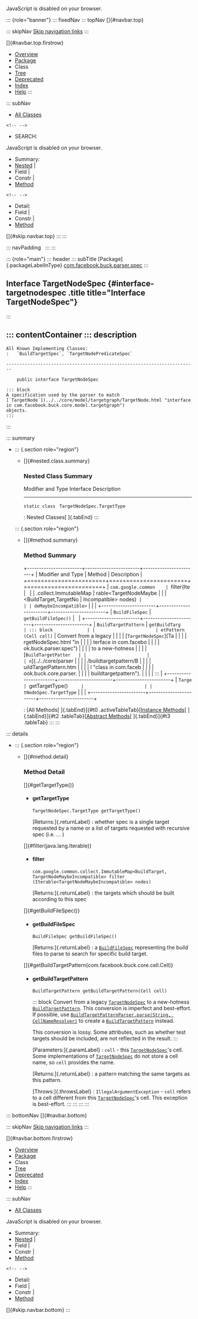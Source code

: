 <div>

JavaScript is disabled on your browser.

</div>

::: {role="banner"}
::: fixedNav
::: topNav
[]{#navbar.top}

::: skipNav
[Skip navigation links](#skip.navbar.top "Skip navigation links")
:::

[]{#navbar.top.firstrow}

-   [Overview](../../../../../index.html)
-   [Package](package-summary.html)
-   Class
-   [Tree](package-tree.html)
-   [Deprecated](../../../../../deprecated-list.html)
-   [Index](../../../../../index-all.html)
-   [Help](../../../../../help-doc.html)
:::

::: subNav
-   [All Classes](../../../../../allclasses.html)

```{=html}
<!-- -->
```
-   SEARCH:

<div>

<div>

JavaScript is disabled on your browser.

</div>

</div>

<div>

-   Summary: 
-   [Nested](#nested.class.summary) \| 
-   Field \| 
-   Constr \| 
-   [Method](#method.summary)

```{=html}
<!-- -->
```
-   Detail: 
-   Field \| 
-   Constr \| 
-   [Method](#method.detail)

</div>

[]{#skip.navbar.top}
:::
:::

::: navPadding
 
:::
:::

::: {role="main"}
::: header
::: subTitle
[Package]{.packageLabelInType} [com.facebook.buck.parser.spec](package-summary.html)
:::

## Interface TargetNodeSpec {#interface-targetnodespec .title title="Interface TargetNodeSpec"}
:::

::: contentContainer
::: description
-   

    All Known Implementing Classes:
    :   `BuildTargetSpec`, `TargetNodePredicateSpec`

    ------------------------------------------------------------------------

        public interface TargetNodeSpec

    ::: block
    A specification used by the parser to match
    [`TargetNode`](../../core/model/targetgraph/TargetNode.html "interface in com.facebook.buck.core.model.targetgraph")
    objects.
    :::
:::

::: summary
-   ::: {.section role="region"}
    -   []{#nested.class.summary}

        ### Nested Class Summary

          Modifier and Type   Interface                     Description
          ------------------- ----------------------------- -------------
          `static class `     `TargetNodeSpec.TargetType`    

          : Nested Classes[ ]{.tabEnd}
    :::

    ::: {.section role="region"}
    -   []{#method.summary}

        ### Method Summary

        +-----------------------+-----------------------+-----------------------+
        | Modifier and Type     | Method                | Description           |
        +=======================+=======================+=======================+
        | `com.google.common    | `filter​(Ite           |                       |
        | .collect.ImmutableMap | rable<TargetNodeMaybe |                       |
        | <BuildTarget,​TargetNo | Incompatible> nodes)` |                       |
        | deMaybeIncompatible>` |                       |                       |
        +-----------------------+-----------------------+-----------------------+
        | `BuildFileSpec`       | `getBuildFileSpec()`  |                       |
        +-----------------------+-----------------------+-----------------------+
        | `BuildTargetPattern`  | `getBuildTarg         | ::: block             |
        |                       | etPattern​(Cell cell)` | Convert from a legacy |
        |                       |                       | [`TargetNodeSpec`](Ta |
        |                       |                       | rgetNodeSpec.html "in |
        |                       |                       | terface in com.facebo |
        |                       |                       | ok.buck.parser.spec") |
        |                       |                       | to a new-hotness      |
        |                       |                       | [`BuildTargetPatter   |
        |                       |                       | n`](../../core/parser |
        |                       |                       | /buildtargetpattern/B |
        |                       |                       | uildTargetPattern.htm |
        |                       |                       | l "class in com.faceb |
        |                       |                       | ook.buck.core.parser. |
        |                       |                       | buildtargetpattern"). |
        |                       |                       | :::                   |
        +-----------------------+-----------------------+-----------------------+
        | `Targe                | `getTargetType()`     |                       |
        | tNodeSpec.TargetType` |                       |                       |
        +-----------------------+-----------------------+-----------------------+

        : [All Methods[ ]{.tabEnd}]{#t0 .activeTableTab}[[Instance
        Methods](javascript:show(2);)[ ]{.tabEnd}]{#t2
        .tableTab}[[Abstract
        Methods](javascript:show(4);)[ ]{.tabEnd}]{#t3 .tableTab}
    :::
:::

::: details
-   ::: {.section role="region"}
    -   []{#method.detail}

        ### Method Detail

        []{#getTargetType()}

        -   #### getTargetType

            ``` methodSignature
            TargetNodeSpec.TargetType getTargetType()
            ```

            [Returns:]{.returnLabel}
            :   whether spec is a single target requested by a name or a
                list of targets requested with recursive spec (i.e. \...
                )

        []{#filter(java.lang.Iterable)}

        -   #### filter

            ``` methodSignature
            com.google.common.collect.ImmutableMap<BuildTarget,​TargetNodeMaybeIncompatible> filter​(Iterable<TargetNodeMaybeIncompatible> nodes)
            ```

            [Returns:]{.returnLabel}
            :   the targets which should be built according to this spec

        []{#getBuildFileSpec()}

        -   #### getBuildFileSpec

            ``` methodSignature
            BuildFileSpec getBuildFileSpec()
            ```

            [Returns:]{.returnLabel}
            :   a
                [`BuildFileSpec`](BuildFileSpec.html "class in com.facebook.buck.parser.spec")
                representing the build files to parse to search for
                specific build target.

        []{#getBuildTargetPattern(com.facebook.buck.core.cell.Cell)}

        -   #### getBuildTargetPattern

            ``` methodSignature
            BuildTargetPattern getBuildTargetPattern​(Cell cell)
            ```

            ::: block
            Convert from a legacy
            [`TargetNodeSpec`](TargetNodeSpec.html "interface in com.facebook.buck.parser.spec")
            to a new-hotness
            [`BuildTargetPattern`](../../core/parser/buildtargetpattern/BuildTargetPattern.html "class in com.facebook.buck.core.parser.buildtargetpattern").
            This conversion is imperfect and best-effort. If possible,
            use
            [`BuildTargetPatternParser.parse(String, CellNameResolver)`](../../core/parser/buildtargetpattern/BuildTargetPatternParser.html#parse(java.lang.String,com.facebook.buck.core.cell.nameresolver.CellNameResolver))
            to create a
            [`BuildTargetPattern`](../../core/parser/buildtargetpattern/BuildTargetPattern.html "class in com.facebook.buck.core.parser.buildtargetpattern")
            instead.

            This conversion is lossy. Some attributes, such as whether
            test targets should be included, are not reflected in the
            result.
            :::

            [Parameters:]{.paramLabel}
            :   `cell` - this
                [`TargetNodeSpec`](TargetNodeSpec.html "interface in com.facebook.buck.parser.spec")\'s
                cell. Some implementations of
                [`TargetNodeSpec`](TargetNodeSpec.html "interface in com.facebook.buck.parser.spec")
                do not store a cell name, so `cell` provides the name.

            [Returns:]{.returnLabel}
            :   a pattern matching the same targets as this pattern.

            [Throws:]{.throwsLabel}
            :   `IllegalArgumentException` - `cell` refers to a cell
                different from this
                [`TargetNodeSpec`](TargetNodeSpec.html "interface in com.facebook.buck.parser.spec")\'s
                cell. This exception is best-effort.
    :::
:::
:::
:::

::: bottomNav
[]{#navbar.bottom}

::: skipNav
[Skip navigation links](#skip.navbar.bottom "Skip navigation links")
:::

[]{#navbar.bottom.firstrow}

-   [Overview](../../../../../index.html)
-   [Package](package-summary.html)
-   Class
-   [Tree](package-tree.html)
-   [Deprecated](../../../../../deprecated-list.html)
-   [Index](../../../../../index-all.html)
-   [Help](../../../../../help-doc.html)
:::

::: subNav
-   [All Classes](../../../../../allclasses.html)

<div>

<div>

JavaScript is disabled on your browser.

</div>

</div>

<div>

-   Summary: 
-   [Nested](#nested.class.summary) \| 
-   Field \| 
-   Constr \| 
-   [Method](#method.summary)

```{=html}
<!-- -->
```
-   Detail: 
-   Field \| 
-   Constr \| 
-   [Method](#method.detail)

</div>

[]{#skip.navbar.bottom}
:::
